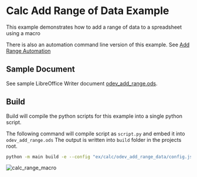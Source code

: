 # Calc Add Range of Data Example

This example demonstrates how to add a range of data to a spreadsheet using a macro

There is also an automation command line version of this example.
See [Add Range Automation](../../auto/calc/odev_add_range_data)

## Sample Document

See sample LibreOffice Writer document [odev_add_range.ods](odev_add_range.ods).


## Build

Build will compile the python scripts for this example into a single python script.

The following command will compile script as `script.py` and embed it into `odev_add_range.ods`
The output is written into `build` folder in the projects root.

```sh
python -m main build -e --config "ex/calc/odev_add_range_data/config.json" --embed-src "ex/calc/odev_add_range_data/odev_add_range.ods"
```

![calc_range_macro](https://user-images.githubusercontent.com/4193389/173204999-924f12f6-59df-4bfe-8c2c-bee4cc5b9d6b.gif)
